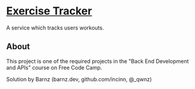 # [Exercise Tracker](https://www.freecodecamp.org/learn/apis-and-microservices/apis-and-microservices-projects/exercise-tracker)
A service which tracks users workouts.

## About
This project is one of the required projects in the "Back End Development and APIs" course on Free Code Camp.

Solution by Barnz (barnz.dev, github.com/incinn, @_qwnz)
